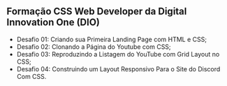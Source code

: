 ## Formação CSS Web Developer da Digital Innovation One (DIO)
- Desafio 01: Criando sua Primeira Landing Page com HTML e CSS;
- Desafio 02: Clonando a Página do Youtube com CSS;
- Desafio 03: Reproduzindo a Listagem do YouTube com Grid Layout no CSS;
- Desafio 04: Construindo um Layout Responsivo Para o Site do Discord Com CSS.
